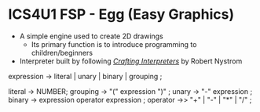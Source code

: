 # ICS4U1 FSP - Egg (Easy Graphics)

- A simple engine used to create 2D drawings
    - Its primary function is to introduce programming to children/beginners
- Interpreter built by following [*Crafting Interpreters*](https://craftinginterpreters.com/) by Robert Nystrom

expression     → literal
               | unary
               | binary
               | grouping ;

literal        → NUMBER; 
grouping       → "(" expression ")" ;
unary          →  "-"  expression ;
binary         → expression operator expression ;
operator       →> "+"  | "-"  | "*" | "/" ;

